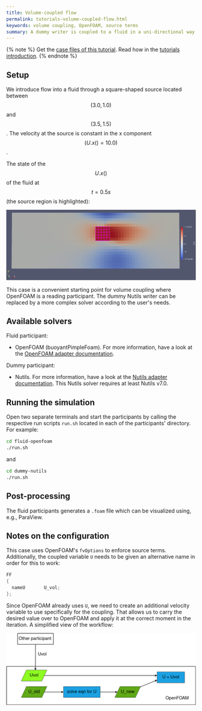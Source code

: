 ```yaml
---
title: Volume-coupled flow
permalink: tutorials-volume-coupled-flow.html
keywords: volume coupling, OpenFOAM, source terms
summary: A dummy writer is coupled to a fluid in a uni-directional way over a region of the domain. The coupling enforces source terms on that region.
---
```


{% note %}
Get the [case files of this tutorial](https://github.com/precice/tutorials/tree/master/volume-coupled-flow). Read how in the [tutorials introduction](https://www.precice.org/tutorials.html).
{% endnote %}

## Setup

We introduce flow into a fluid through a square-shaped source located between $$ (3.0, 1.0) $$ and $$ (3.5, 1.5) $$. The velocity at the source is constant in the x component $$ (U.x() = 10.0) $$.

The state of the $$ U.x() $$ of the fluid at $$ t = 0.5s $$ (the source region is highlighted):

![Ux](images/tutorials-volume-coupled-flow-Ux.png)

This case is a convenient starting point for volume coupling where OpenFOAM is a reading participant. The dummy Nutils writer can be replaced by a more complex solver according to the user's needs.

## Available solvers

Fluid participant:

* OpenFOAM (buoyantPimpleFoam). For more information, have a look at the [OpenFOAM adapter documentation](https://precice.org/adapter-openfoam-overview.html).

Dummy participant:

* Nutils. For more information, have a look at the [Nutils adapter documentation](https://www.precice.org/adapter-nutils.html). This Nutils solver requires at least Nutils v7.0.

## Running the simulation

Open two separate terminals and start the participants by calling the respective run scripts `run.sh` located in each of the participants' directory. For example:

```bash
cd fluid-openfoam
./run.sh
```

and

```bash
cd dummy-nutils
./run.sh
```

## Post-processing

The fluid participants generates a `.foam` file which can be visualized using, e.g., ParaView.

## Notes on the configuration

This case uses OpenFOAM's `fvOptions` to enforce source terms. Additionally, the coupled variable `U` needs to be given an alternative name in order for this to work:

```C++
FF
{
  nameU       U_vol;
};
```

Since OpenFOAM already uses `U`, we need to create an additional velocity variable to use specifically for the coupling. That allows us to carry the desired value over to OpenFOAM and apply it at the correct moment in the iteration. A simplified view of the workflow:

![reading-config](images/tutorials-volume-coupled-flow-config.png)
